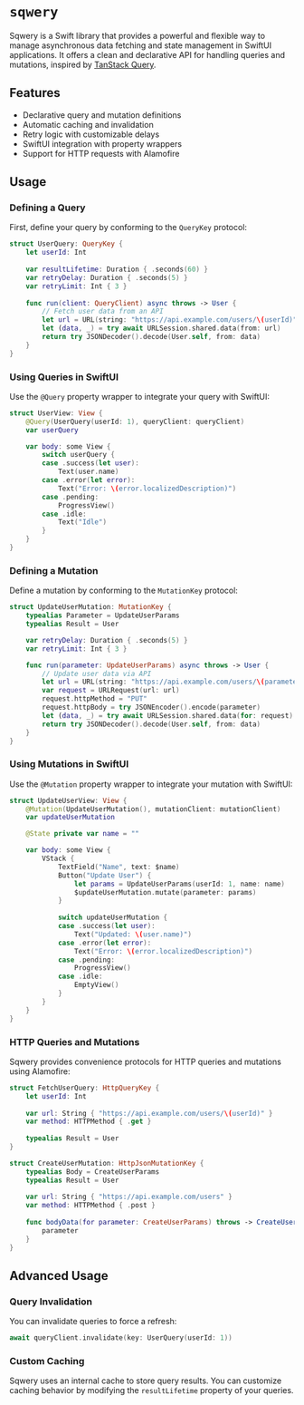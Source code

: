# `sqwery`

Sqwery is a Swift library that provides a powerful and flexible way to manage asynchronous data fetching and state management in SwiftUI applications. 
It offers a clean and declarative API for handling queries and mutations, inspired by [TanStack Query](https://tanstack.com/query/latest).

## Features

- Declarative query and mutation definitions
- Automatic caching and invalidation
- Retry logic with customizable delays
- SwiftUI integration with property wrappers
- Support for HTTP requests with Alamofire

## Usage

### Defining a Query

First, define your query by conforming to the `QueryKey` protocol:

```swift
struct UserQuery: QueryKey {
    let userId: Int
    
    var resultLifetime: Duration { .seconds(60) }
    var retryDelay: Duration { .seconds(5) }
    var retryLimit: Int { 3 }
    
    func run(client: QueryClient) async throws -> User {
        // Fetch user data from an API
        let url = URL(string: "https://api.example.com/users/\(userId)")!
        let (data, _) = try await URLSession.shared.data(from: url)
        return try JSONDecoder().decode(User.self, from: data)
    }
}
```

### Using Queries in SwiftUI

Use the `@Query` property wrapper to integrate your query with SwiftUI:

```swift
struct UserView: View {
    @Query(UserQuery(userId: 1), queryClient: queryClient)
    var userQuery

    var body: some View {
        switch userQuery {
        case .success(let user):
            Text(user.name)
        case .error(let error):
            Text("Error: \(error.localizedDescription)")
        case .pending:
            ProgressView()
        case .idle:
            Text("Idle")
        }
    }
}
```

### Defining a Mutation

Define a mutation by conforming to the `MutationKey` protocol:

```swift
struct UpdateUserMutation: MutationKey {
    typealias Parameter = UpdateUserParams
    typealias Result = User

    var retryDelay: Duration { .seconds(5) }
    var retryLimit: Int { 3 }

    func run(parameter: UpdateUserParams) async throws -> User {
        // Update user data via API
        let url = URL(string: "https://api.example.com/users/\(parameter.userId)")!
        var request = URLRequest(url: url)
        request.httpMethod = "PUT"
        request.httpBody = try JSONEncoder().encode(parameter)
        let (data, _) = try await URLSession.shared.data(for: request)
        return try JSONDecoder().decode(User.self, from: data)
    }
}
```

### Using Mutations in SwiftUI

Use the `@Mutation` property wrapper to integrate your mutation with SwiftUI:

```swift
struct UpdateUserView: View {
    @Mutation(UpdateUserMutation(), mutationClient: mutationClient)
    var updateUserMutation

    @State private var name = ""

    var body: some View {
        VStack {
            TextField("Name", text: $name)
            Button("Update User") {
                let params = UpdateUserParams(userId: 1, name: name)
                $updateUserMutation.mutate(parameter: params)
            }
            
            switch updateUserMutation {
            case .success(let user):
                Text("Updated: \(user.name)")
            case .error(let error):
                Text("Error: \(error.localizedDescription)")
            case .pending:
                ProgressView()
            case .idle:
                EmptyView()
            }
        }
    }
}
```

### HTTP Queries and Mutations

Sqwery provides convenience protocols for HTTP queries and mutations using Alamofire:

```swift
struct FetchUserQuery: HttpQueryKey {
    let userId: Int
    
    var url: String { "https://api.example.com/users/\(userId)" }
    var method: HTTPMethod { .get }
    
    typealias Result = User
}

struct CreateUserMutation: HttpJsonMutationKey {
    typealias Body = CreateUserParams
    typealias Result = User
    
    var url: String { "https://api.example.com/users" }
    var method: HTTPMethod { .post }
    
    func bodyData(for parameter: CreateUserParams) throws -> CreateUserParams {
        parameter
    }
}
```

## Advanced Usage

### Query Invalidation

You can invalidate queries to force a refresh:

```swift
await queryClient.invalidate(key: UserQuery(userId: 1))
```

### Custom Caching

Sqwery uses an internal cache to store query results. You can customize caching behavior by modifying the `resultLifetime` property of your queries.

